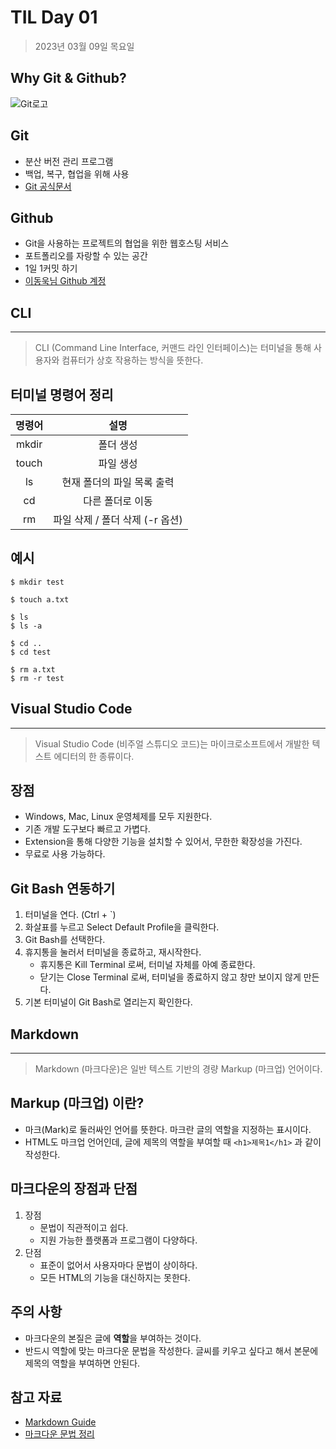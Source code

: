 # **TIL Day 01**

> 2023년 03월 09일 목요일

## Why Git & Github?

![Git로고](https://user-images.githubusercontent.com/49775540/168756716-68f9aebb-380f-4897-8141-78d8403f6113.png)

## Git

- 분산 버전 관리 프로그램
- 백업, 복구, 협업을 위해 사용
- [Git 공식문서](https://git-scm.com/book/ko/v2)

## Github

- Git을 사용하는 프로젝트의 협업을 위한 웹호스팅 서비스
- 포트폴리오를 자랑할 수 있는 공간
- 1일 1커밋 하기
- [이동욱님 Github 계정](https://github.com/jojoldu)

## CLI

---

> CLI (Command Line Interface, 커맨드 라인 인터페이스)는 터미널을 통해 사용자와 컴퓨터가 상호 작용하는 방식을 뜻한다.

## **터미널 명령어 정리**

| 명령어 |              설명               |
| :----: | :-----------------------------: |
| mkdir  |            폴더 생성            |
| touch  |            파일 생성            |
|   ls   |   현재 폴더의 파일 목록 출력    |
|   cd   |        다른 폴더로 이동         |
|   rm   | 파일 삭제 / 폴더 삭제 (-r 옵션) |

## **예시**

```
$ mkdir test

$ touch a.txt

$ ls
$ ls -a

$ cd ..
$ cd test

$ rm a.txt
$ rm -r test
```

## **Visual Studio Code**

---

> Visual Studio Code (비주얼 스튜디오 코드)는 마이크로소프트에서 개발한 텍스트 에디터의 한 종류이다.

## **장점**

- Windows, Mac, Linux 운영체제를 모두 지원한다.
- 기존 개발 도구보다 빠르고 가볍다.
- Extension을 통해 다양한 기능을 설치할 수 있어서, 무한한 확장성을 가진다.
- 무료로 사용 가능하다.

## **Git Bash 연동하기**

1. 터미널을 연다. (Ctrl + `)
2. 화살표를 누르고 Select Default Profile을 클릭한다.
3. Git Bash를 선택한다.
4. 휴지통을 눌러서 터미널을 종료하고, 재시작한다.
   - 휴지통은 Kill Terminal 로써, 터미널 자체를 아예 종료한다.
   - 닫기는 Close Terminal 로써, 터미널을 종료하지 않고 창만 보이지 않게 만든다.
5. 기본 터미널이 Git Bash로 열리는지 확인한다.

## **Markdown**

---

> Markdown (마크다운)은 일반 텍스트 기반의 경량 Markup (마크업) 언어이다.

## **Markup (마크업) 이란?**

- 마크(Mark)로 둘러싸인 언어를 뜻한다. 마크란 글의 역할을 지정하는 표시이다.
- HTML도 마크업 언어인데, 글에 제목의 역할을 부여할 때 `<h1>제목1</h1>` 과 같이 작성한다.

## **마크다운의 장점과 단점**

1. 장점
   - 문법이 직관적이고 쉽다.
   - 지원 가능한 플랫폼과 프로그램이 다양하다.
2. 단점
   - 표준이 없어서 사용자마다 문법이 상이하다.
   - 모든 HTML의 기능을 대신하지는 못한다.

## **주의 사항**

- 마크다운의 본질은 글에 **역할**을 부여하는 것이다.
- 반드시 역할에 맞는 마크다운 문법을 작성한다. 글씨를 키우고 싶다고 해서 본문에 제목의 역할을 부여하면 안된다.

## **참고 자료**

- [Markdown Guide](https://www.markdownguide.org/basic-syntax/)
- [마크다운 문법 정리](https://gist.github.com/ihoneymon/652be052a0727ad59601)
